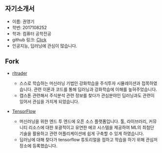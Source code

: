 ## 자기소개서 

* 이름: 권영기
* 학번: 2017108252 
* 학과: 컴퓨터 공학전공 
* github 링크: [Click](https://github.com/shrwhfb)
* 인공지능, 딥러닝에 관심이 많습니다. 

## Fork

* [rltrader](https://github.com/shrwhfb/rltrader.git)
  - 스스로 학습하는 머신러닝 기법인 강화학습을 주식투자 시뮬레이션과 접목하였습니다. 관련 이론과 코드를 통해 딥러닝과 강화학습에 이해를 높혀주었습니다. 
  - 캡스톤 관련해서 주식분석 관련 정보를 찾다가 관심분야인 딥러닝과도 관련이 있어서 관심을 가지게 되었습니다.  


* [TensorFlow](https://github.com/shrwhfb/tensorflow.git)
  - 머신러닝을 위한 엔드 투 엔드에 오픈 소스 플랫폼입니다. 툴, 라이브러리, 커뮤니티 리소스에 대한 포괄적이고 유연한 에코 시스템을 제공하여 ML의 최첨단 기술을 활용하고 관련 어플리케이션에 쉽게 구축할 수 있게 하였습니다. 
  - 딥러닝에 대해 찾다가 tensorflow 튜토리얼을 접하고 학습을 하기 위해 관심저장소에 등록했습니다. 
